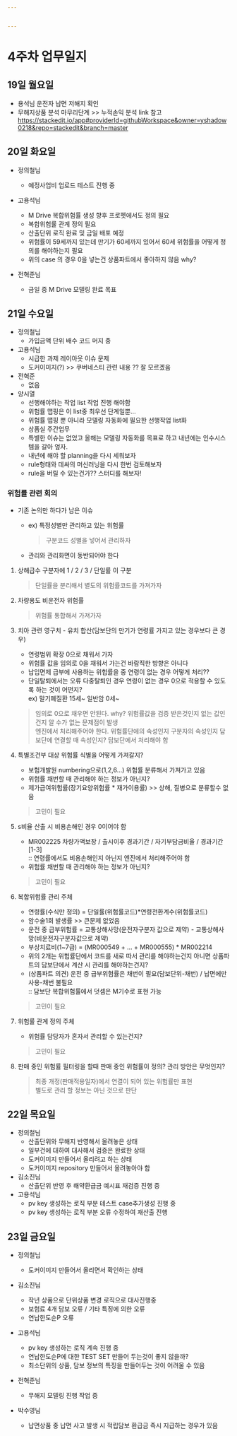 ```yaml
---


---
```


<h1 id="주차-업무일지">4주차 업무일지</h1>
<h2 id="일-월요일">19일 월요일</h2>
<ul>
<li>용석님 운전자 납면 저해지 확인</li>
<li>무해지상품 분석 마무리단계 &gt;&gt; 누적손익 분석  link 참고<br>
<a href="https://stackedit.io/app#providerId=githubWorkspace&amp;owner=yshadow0218&amp;repo=stackedit&amp;branch=master">https://stackedit.io/app#providerId=githubWorkspace&amp;owner=yshadow0218&amp;repo=stackedit&amp;branch=master</a></li>
</ul>
<h2 id="일-화요일">20일 화요일</h2>
<ul>
<li>
<p>정의철님</p>
<ul>
<li>예정사업비 업로드 테스트 진행 중</li>
</ul>
</li>
<li>
<p>고용석님</p>
<ul>
<li>M Drive 복합위험률 생성 향후 프로펫에서도 정의 필요</li>
<li>복합위험률 관계 정의 필요</li>
<li>산출단위 로직 완료 및 금일 배포 예정</li>
<li>위험률이 59세까지 있는데 만기가 60세까지 있어서 60세 위험률을 어떻게 정의를 해야하는지 필요</li>
<li>위의 case 의 경우 0을 넣는건 상품파트에서 좋아하지 않음 why?</li>
</ul>
</li>
<li>
<p>전혁준님</p>
<ul>
<li>금일 중 M Drive 모델링 완료 목표</li>
</ul>
</li>
</ul>
<h2 id="일-수요일">21일 수요일</h2>
<ul>
<li>정의철님
<ul>
<li>가입금액 단위 배수 코드 머지 중</li>
</ul>
</li>
<li>고용석님
<ul>
<li>시급한 과제 레이아웃 이슈 문제</li>
<li>도커이미지(?) &gt;&gt; 쿠버네스티 관련 내용 ?? 잘 모르겠음</li>
</ul>
</li>
<li>전혁준
<ul>
<li>없음</li>
</ul>
</li>
<li>양시열
<ul>
<li>선행해야하는 작업 list 작업 진행 해야함</li>
<li>위험률 맵핑은 이 list중 최우선 단계일뿐…</li>
<li>위험률 맵핑 뿐 아니라 모델링 자동화에 필요한 선행작업  list화</li>
</ul>
<ul>
<li>상품실 주간업무</li>
</ul>
<ul>
<li>특별한 이슈는 없었고  올해는 모델링 자동화를 목표로 하고 내년에는 인수시스템을 갈아 엎자.</li>
<li>내년에 해야 할 planning을 다시 세워보자</li>
<li>rule형태와 데싸의 머신러닝을 다시 한번 검토해보자</li>
<li>rule을 버릴 수 있는건가?? 스터디를 해보자!</li>
</ul>
</li>
</ul>
<h3 id="위험률-관련-회의">위험률 관련 회의</h3>
<ul>
<li>기존 논의만 하다가 남은 이슈
<ul>
<li>
<p>ex) 특정성별만 관리하고 있는 위험률</p>
<blockquote>
<p>구분코드 성별을 넣어서 관리하자</p>
</blockquote>
</li>
<li>
<p>관리와 관리화면이 동반되어야 한다</p>
</li>
</ul>
</li>
</ul>
<ol>
<li>
<p>상해급수 구분자에 1 / 2 / 3 / 단일률 이 구분</p>
<blockquote>
<p>단일률을 분리해서 별도의 위험률코드를 가져가자</p>
</blockquote>
</li>
<li>
<p>차량용도 비운전자 위험률</p>
<blockquote>
<p>위험률 통합해서 가져가자</p>
</blockquote>
</li>
<li>
<p>치아 관련 영구치 - 유치 합산(담보단의 만기가 연령률 가지고 있는 경우보다 큰 경우)</p>
<ul>
<li>연령범위 확장 0으로 채워서 가자</li>
<li>위험률 값을 임의로 0을 채워서 가는건 바람직한 방향은 아니다</li>
<li>납입면제 급부에 사용하는 위험률을 중 연령이 없는 경우 어떻게 처리??</li>
<li>단일탈퇴에서는 오류 다중탈퇴인 경우 연령이 없는 경우 0으로 적용할 수 있도록 하는 것이 어떤지?<br>
ex) 말기폐질환 15세~  일반암 0세~</li>
</ul>
<blockquote>
<p>임의로 0으로 채우면 안된다. why? 위험률값을 검증 받은것인지 없는 값인건지 알 수가 없는 문제점이 발생<br>
엔진에서 처리해주어야 한다.  위험률단에의 속성인지 구분자의 속성인지 담보단에 연결할 때 속성인지? 담보단에서 처리해야 함</p>
</blockquote>
</li>
<li>
<p>특별조건부 대상 위험률 식별을 어떻게 가져갈지?</p>
<ul>
<li>보험개발원 numbering으로(1,2,6…) 위험률 분류해서 가져가고 있음</li>
<li>위험률 채번할 때 관리해야 하는 정보가 아닌지?</li>
<li>제가급여위험률(장기요양위험률 * 재가이용률) &gt;&gt; 상해, 질병으로 분류할수 없음</li>
</ul>
<blockquote>
<p>고민이 필요</p>
</blockquote>
</li>
<li>
<p>s비율 산출 시 비용손해인 경우 0이어야 함</p>
<ul>
<li>MR002225 차량가액보장  / 출시이후 경과기간 / 자기부담금비율 / 경과기간 [1-3]<br>
:: 연령률에서도  비용손해인지 아닌지 엔진에서 처리해주어야 함</li>
<li>위험률 채번할 때 관리해야 하는 정보가 아닌지?</li>
</ul>
<blockquote>
<p>고민이 필요</p>
</blockquote>
</li>
<li>
<p>복합위험률 관리 주체</p>
<ul>
<li>연령률(수식만 정의) = 단일률(위험률코드)*연령전환계수(위험률코드)</li>
<li>암수술1회 발생률 &gt;&gt; 큰문제 없었음</li>
<li>운전 중 급부위험률 = 교통상해사망(운전자구분자 값으로 제약) - 교통상해사망(비운전자구분자값으로 제약)</li>
<li>부상치료비(1~7급) = (MR000549 + … + MR000555) * MR002214</li>
<li>위의 2개는 위험률단에서 코드를 새로 따서 관리를 해야하는건지 아니면 상품파트의 담보단에서 계산 시 관리를 해야하는건지?</li>
<li>(상품파트 의견) 운전 중 급부위험률은 채번이 필요(담보단위-채번) / 납면에만 사용-채번 불필요<br>
:: 담보단 복합위험률에서 덧셈은 M기수로 표현 가능</li>
</ul>
<blockquote>
<p>고민이 필요</p>
</blockquote>
</li>
<li>
<p>위험률 관계 정의 주체</p>
<ul>
<li>위험률 담당자가 혼자서 관리할 수 있는건지?</li>
</ul>
<blockquote>
<p>고민이 필요</p>
</blockquote>
</li>
<li>
<p>판매 중인 위험률 필터링을 할때 판매 중인 위험률이 정의? 관리 방안은 무엇인지?</p>
<blockquote>
<p>최종 개정(판매적용일자)에서 연결이 되어 있는 위험률만 표현<br>
별도로 관리 할 정보는 아닌 것으로 판단</p>
</blockquote>
</li>
</ol>
<h2 id="일-목요일">22일 목요일</h2>
<ul>
<li>정의철님
<ul>
<li>산출단위와 무해지 반영해서 올려놓은 상태</li>
<li>일부건에 대하여 대사해서 검증은 완료한 상태</li>
<li>도커이미지 만들어서 올리려고 하는 상태</li>
<li>도커이미지 repository 만들어서 올려놓아야 함</li>
</ul>
</li>
<li>김소진님
<ul>
<li>산출단위 반영 후 해약환급금 예시표 재검증 진행 중</li>
</ul>
</li>
<li>고용석님
<ul>
<li>pv key 생성하는 로직 부분 테스트 case추가생성 진행 중</li>
<li>pv key 생성하는 로직 부분 오류  수정하여 재산출 진행</li>
</ul>
</li>
</ul>
<h2 id="일-금요일">23일 금요일</h2>
<ul>
<li>
<p>정의철님</p>
<ul>
<li>도커이미지 만들어서 올리면서 확인하는 상태</li>
</ul>
</li>
<li>
<p>김소진님</p>
<ul>
<li>작년 상품으로 단위상품 변경 로직으로 대사진행중</li>
<li>보험료 4개 담보 오류 / 기타 특징에 의한 오류</li>
<li>연납한도순P 오류</li>
</ul>
</li>
<li>
<p>고용석님</p>
<ul>
<li>pv key 생성하는 로직 계속 진행 중</li>
<li>연납한도순P에 대한 TEST SET 만들어 두는것이 좋지 않을까?</li>
<li>최소단위의 상품, 담보 정보의 특징을 만들어두는 것이 어려울 수 있음</li>
</ul>
</li>
<li>
<p>전혁준님</p>
<ul>
<li>무해지 모델링 진행 작업 중</li>
</ul>
</li>
<li>
<p>박수영님</p>
<ul>
<li>납면상품 중 납면 사고 발생 시 적립담보 환급금 즉시 지급하는 경우가 있음</li>
</ul>
</li>
</ul>

